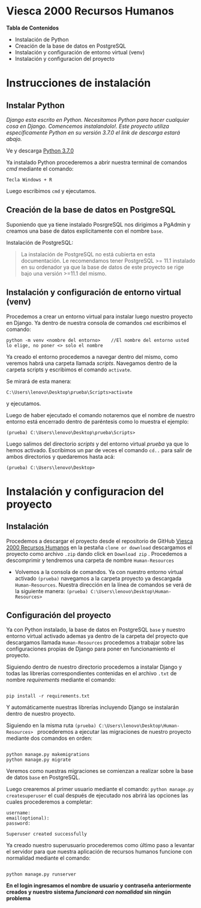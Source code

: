 # Viesca 2000 Recursos Humanos

**Tabla de Contenidos**
- Instalación de Python
- Creación de la base de datos en PostgreSQL
- Instalación y configuración de entorno virtual (venv)
- Instalación y configuracion del proyecto

# Instrucciones de instalación

## Instalar Python
  
*Django esta escrito en Python. Necesitamos Python para hacer cualquier cosa en Django. Comencemos instalandolo!. Este proyecto utiliza específicamente Python en su versión 3.7.0* *el link de descarga estará abajo.*

Ve y descarga [Python 3.7.0](https://www.python.org/downloads/release/python-370/) 

Ya instalado Python procederemos a abrir nuestra terminal de comandos *cmd* mediante el comando:

`Tecla Windows + R`

Luego escribimos `cmd` y ejecutamos.

## Creación de la base de datos en PostgreSQL

Suponiendo que ya tiene instalado PosrgreSQL nos dirigimos a PgAdmin y creamos una base de datos explícitamente con el nombre `base`.

Instalación de PostgreSQL:

> La instalación de PostgreSQL no está cubierta en esta documentación. Le recomendamos tener PostgreSQL >= 11.1 instalado en su ordenador ya que la base de datos de este proyecto se rige bajo una versión >=11.1 del mismo.

## Instalación y configuración de entorno virtual (venv)

Procedemos a crear un entorno virtual para instalar luego nuestro proyecto en Django. Ya dentro de nuestra consola de comandos `cmd` escribimos el comando:

 ```
 python -m venv <nombre del entorno>    //El nombre del entorno usted lo elige, no poner <> solo el nombre
 ```              
 
Ya creado el entorno procedemos a navegar dentro del mismo, como veremos habrá una carpeta llamada *scripts*. Navegamos dentro de la carpeta scripts y escribimos el comando `activate`. 

Se mirará de esta manera:
```
C:\Users\lenovo\Desktop\prueba\Scripts>activate
```
y ejecutamos.

Luego de haber ejecutado el comando notaremos que el nombre de nuestro entorno está encerrado dentro de paréntesis como lo muestra el ejemplo:

```
(prueba) C:\Users\lenovo\Desktop\prueba\Scripts>
```
Luego salimos del directorio *scripts* y del entorno virtual *prueba* ya que lo hemos activado. Escribimos un par de veces  el comando `cd..` para salir de ambos directorios y quedaremos hasta acá:

```
(prueba) C:\Users\lenovo\Desktop>
```

# Instalación y configuracion del proyecto

## Instalación

Procedemos a descargar el proyecto desde el repositorio de GitHub [Viesca 2000 Recursos Humanos](https://github.com/InNominePatris/Human-Resources) en la pestaña `clone or download` descargamos el proyecto como archivo `.zip` dando click en `Download zip` . Procedemos a descomprimir y tendremos una carpeta de nombre `Human-Resources`

- Volvemos a la consola de comandos. Ya con nuestro entorno virtual activado `(prueba)` navegamos a la carpeta proyecto ya descargada `Human-Resources`. Nuestra dirección en la línea de comandos se verá de la siguiente manera: `(prueba) C:\Users\lenovo\Desktop\Human-Resources>`

## Configuración del proyecto

Ya con Python instalado, la base de datos en PostgreSQL `base` y nuestro entorno virtual activado ademas ya dentro de la carpeta del proyecto que descargamos llamada `Human-Resources` procedemos a trabajar sobre las configuraciones propias de Django para poner en funcionamiento el proyecto.

Siguiendo dentro de nuestro directorio procedemos a instalar Django y todas las librerías correspondientes contenidas en el archivo `.txt` de nombre *requirements* mediante el comando:

```

pip install -r requirements.txt
```

Y automáticamente nuestras librerías incluyendo Django se instalarán dentro de nuestro proyecto.

Siguiendo en la misma ruta `(prueba) C:\Users\lenovo\Desktop\Human-Resources> ` procederemos a ejecutar las migraciones de nuestro proyecto mediante dos comandos en orden:

```

python manage.py makemigrations
python manage.py migrate
```
Veremos como nuestras migraciones se comienzan a realizar sobre la base de datos `base` en PostgreSQL.

Luego crearemos al primer usuario mediante el comando: `python manage.py createsuperuser` el cual después de ejecutado nos abrirá las opciones las cuales procederemos a completar:

```
username:
email(optional):
password:

Superuser created successfully
```
Ya creado nuestro superusuario procederemos como último paso a levantar el servidor para que nuestra aplicación de recursos humanos funcione con normalidad mediante el comando:

```

python manage.py runserver
```
**En el login ingresamos el nombre de usuario y contraseña anteriormente creados y  nuestro sistema _funcionará con nomalidad_ sin ningún problema**











